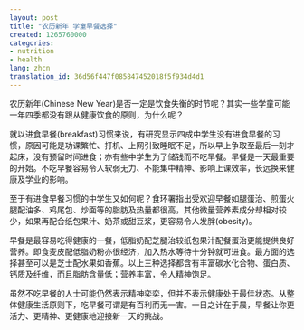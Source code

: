 ```yaml
---
layout: post
title: "农历新年 学童早餐选择"
created: 1265760000
categories:
- nutrition
- health
lang: zhcn
translation_id: 36d56f447f085847452018f5f934d4d1
---
```

<!--break-->
<p>农历新年(Chinese New Year)是否一定是饮食失衡的时节呢？其实一些学童可能一年四季都没有跟从健康饮食的原则，为什么呢？ </p>

<p>就以进食早餐(breakfast)习惯来说，有研究显示四成中学生没有进食早餐的习惯，原因可能是功课繁忙、打机、上网引致睡眠不足，所以早上争取至最后一刻才起床，没有预留时间进食；亦有些中学生为了储钱而不吃早餐。早餐是一天最重要的开始。不吃早餐容易令人软弱无力、不能集中精神、影响上课效率，长远换来健康及学业的影响。 </p>

<p>至于有进食早餐习惯的中学生又如何呢？食环署指出受欢迎早餐如腿蛋治、煎蛋火腿配油多、鸡尾包、炒面等的脂肪及热量都很高，其他微量营养素成分却相对较少，如果再配合纸包果汁、奶茶或甜豆浆，更容易令人发胖(obesity)。 </p>

<p>早餐是最容易吃得健康的一餐，低脂奶配芝腿治较纸包果汁配餐蛋治更能提供良好营养。即食麦皮配低脂奶粉亦很经济，加入热水等待十分钟就可进食。最方面的选择甚至可以是芝士配水果如香蕉。以上三种选择都含有丰富碳水化合物、蛋白质、钙质及纤维，而且脂肪含量低；营养丰富，令人精神饱足。 </p>

<p>虽然不吃早餐的人士可能仍然表示精神奕奕，但并不表示健康处于最佳状态。从整体健康生活原则下，吃早餐可谓是有百利而无一害。一日之计在于晨，早餐让你更活力、更精神、更健康地迎接新一天的挑战。 </p>
